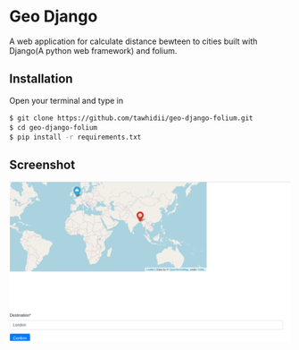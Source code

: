 # Geo Django 


A web application for calculate distance bewteen to cities built with Django(A python web framework) and folium. 



## Installation

Open your terminal and type in

```sh
$ git clone https://github.com/tawhidii/geo-django-folium.git
$ cd geo-django-folium
$ pip install -r requirements.txt
```

## Screenshot

![image](https://github.com/tawhidii/geo-django-folium/blob/master/screenshot/one.png)